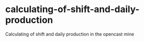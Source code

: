 # calculating-of-shift-and-daily-production
Calculating of shift and daily production in the opencast mine
